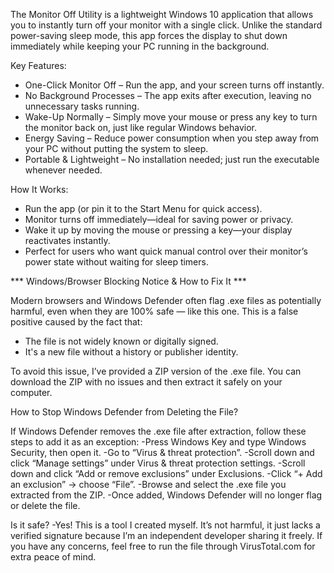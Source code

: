 The Monitor Off Utility is a lightweight Windows 10 application that allows you to instantly turn off your monitor with a single click. Unlike the standard power-saving sleep mode, this app forces the display to shut down immediately while keeping your PC running in the background.

Key Features:

- One-Click Monitor Off – Run the app, and your screen turns off instantly.
- No Background Processes – The app exits after execution, leaving no unnecessary tasks running.
- Wake-Up Normally – Simply move your mouse or press any key to turn the monitor back on, just like regular Windows behavior.
- Energy Saving – Reduce power consumption when you step away from your PC without putting the system to sleep.
- Portable & Lightweight – No installation needed; just run the executable whenever needed.

How It Works:

- Run the app (or pin it to the Start Menu for quick access).
- Monitor turns off immediately—ideal for saving power or privacy.
- Wake it up by moving the mouse or pressing a key—your display reactivates instantly.
- Perfect for users who want quick manual control over their monitor’s power state without waiting for sleep timers.

*** Windows/Browser Blocking Notice & How to Fix It ***

Modern browsers and Windows Defender often flag .exe files as potentially harmful, even when they are 100% safe — like this one. This is a false positive caused by the fact that:
- The file is not widely known or digitally signed.
- It's a new file without a history or publisher identity.

To avoid this issue, I’ve provided a ZIP version of the .exe file. You can download the ZIP with no issues and then extract it safely on your computer.

How to Stop Windows Defender from Deleting the File?

If Windows Defender removes the .exe file after extraction, follow these steps to add it as an exception:
-Press Windows Key and type Windows Security, then open it.
-Go to “Virus & threat protection”.
-Scroll down and click “Manage settings” under Virus & threat protection settings.
-Scroll down and click “Add or remove exclusions” under Exclusions.
-Click “+ Add an exclusion” → choose “File”.
-Browse and select the .exe file you extracted from the ZIP.
-Once added, Windows Defender will no longer flag or delete the file.

Is it safe?
-Yes! This is a tool I created myself. It’s not harmful, it just lacks a verified signature because I’m an independent developer sharing it freely. If you have any concerns, feel free to run the file through VirusTotal.com for extra peace of mind.
